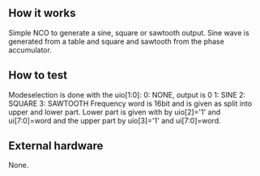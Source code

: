 <!---

This file is used to generate your project datasheet. Please fill in the information below and delete any unused
sections.

You can also include images in this folder and reference them in the markdown. Each image must be less than
512 kb in size, and the combined size of all images must be less than 1 MB.
-->

## How it works

Simple NCO to generate a sine, square or sawtooth output.
Sine wave is generated from a table and square and sawtooth from the phase accumulator.

## How to test

Modeselection is done with the uio[1:0]:
    0: NONE, output is 0
    1: SINE
    2: SQUARE
    3: SAWTOOTH
Frequency word is 16bit and is given as split into upper and lower part. Lower part is given with by 
uio[2]='1' and ui[7:0]=word and the upper part by uio[3]='1' and ui[7:0]=word.

## External hardware

None.
